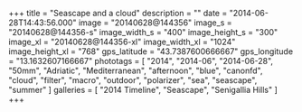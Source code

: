 +++
title = "Seascape and a cloud"
description = ""
date = "2014-06-28T14:43:56.000"
image = "20140628@144356"
image_s = "20140628@144356-s"
image_width_s = "400"
image_height_s = "300"
image_xl = "20140628@144356-xl"
image_width_xl = "1024"
image_height_xl = "768"
gps_latitude = "43.7387600666667"
gps_longitude = "13.1632607166667"
phototags = [ "2014", "2014-06", "2014-06-28", "50mm", "Adriatic", "Mediterranean", "afternoon", "blue", "canonfd", "cloud", "filter", "macro", "outdoor", "polarizer", "sea", "seascape", "summer" ]
galleries = [ "2014 Timeline", "Seascape", "Senigallia Hills" ]
+++
